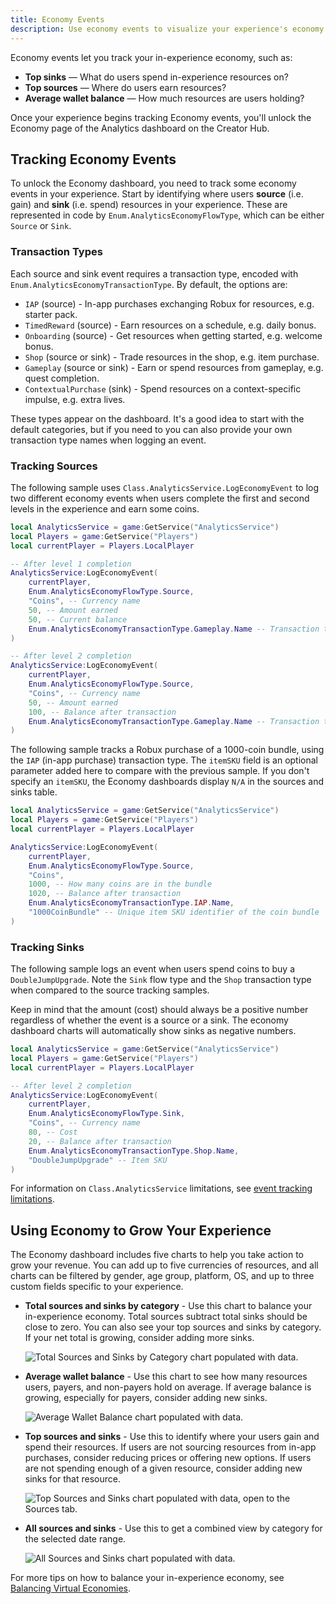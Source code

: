 ```yaml
---
title: Economy Events
description: Use economy events to visualize your experience's economy and track user sources, sinks and wallets.
---
```


Economy events let you track your in-experience economy, such as:

- **Top sinks** — What do users spend in-experience resources on?
- **Top sources** — Where do users earn resources?
- **Average wallet balance** — How much resources are users holding?

Once your experience begins tracking Economy events, you'll unlock the Economy page of the Analytics dashboard on the Creator Hub.

## Tracking Economy Events

To unlock the Economy dashboard, you need to track some economy events in your experience. Start by identifying where users **source** (i.e. gain) and **sink** (i.e. spend) resources in your experience. These are represented in code by `Enum.AnalyticsEconomyFlowType`, which can be either `Source` or `Sink`.

### Transaction Types

Each source and sink event requires a transaction type, encoded with `Enum.AnalyticsEconomyTransactionType`. By default, the options are:

- `IAP` (source) - In-app purchases exchanging Robux for resources, e.g. starter pack.
- `TimedReward` (source) - Earn resources on a schedule, e.g. daily bonus.
- `Onboarding` (source) - Get resources when getting started, e.g. welcome bonus.
- `Shop` (source or sink) - Trade resources in the shop, e.g. item purchase.
- `Gameplay` (source or sink) - Earn or spend resources from gameplay, e.g. quest completion.
- `ContextualPurchase` (sink) - Spend resources on a context-specific impulse, e.g. extra lives.

These types appear on the dashboard. It's a good idea to start with the default categories, but if you need to you can also provide your own transaction type names when logging an event.

### Tracking Sources

The following sample uses `Class.AnalyticsService.LogEconomyEvent` to log two different economy events when users complete the first and second levels in the experience and earn some coins.

```lua title="Tracking a source Gameplay event"
local AnalyticsService = game:GetService("AnalyticsService")
local Players = game:GetService("Players")
local currentPlayer = Players.LocalPlayer

-- After level 1 completion
AnalyticsService:LogEconomyEvent(
    currentPlayer,
    Enum.AnalyticsEconomyFlowType.Source,
    "Coins", -- Currency name
    50, -- Amount earned
    50, -- Current balance
    Enum.AnalyticsEconomyTransactionType.Gameplay.Name -- Transaction type
)

-- After level 2 completion
AnalyticsService:LogEconomyEvent(
    currentPlayer,
    Enum.AnalyticsEconomyFlowType.Source,
    "Coins", -- Currency name
    50, -- Amount earned
    100, -- Balance after transaction
    Enum.AnalyticsEconomyTransactionType.Gameplay.Name -- Transaction type
)
```

The following sample tracks a Robux purchase of a 1000-coin bundle, using the `IAP` (in-app purchase) transaction type. The `itemSKU` field is an optional parameter added here to compare with the previous sample. If you don't specify an `itemSKU`, the Economy dashboards display `N/A` in the sources and sinks table.

```lua title="Tracking an in-app purchase"
local AnalyticsService = game:GetService("AnalyticsService")
local Players = game:GetService("Players")
local currentPlayer = Players.LocalPlayer

AnalyticsService:LogEconomyEvent(
    currentPlayer,
    Enum.AnalyticsEconomyFlowType.Source,
    "Coins",
    1000, -- How many coins are in the bundle
    1020, -- Balance after transaction
    Enum.AnalyticsEconomyTransactionType.IAP.Name,
    "1000CoinBundle" -- Unique item SKU identifier of the coin bundle
)
```

### Tracking Sinks

The following sample logs an event when users spend coins to buy a `DoubleJumpUpgrade`. Note the `Sink` flow type and the `Shop` transaction type when compared to the source tracking samples.

Keep in mind that the amount (cost) should always be a positive number regardless of whether the event is a source or a sink. The economy dashboard charts will automatically show sinks as negative numbers.

```lua title="Tracking a sink Gameplay event"
local AnalyticsService = game:GetService("AnalyticsService")
local Players = game:GetService("Players")
local currentPlayer = Players.LocalPlayer

-- After level 2 completion
AnalyticsService:LogEconomyEvent(
    currentPlayer,
    Enum.AnalyticsEconomyFlowType.Sink,
    "Coins", -- Currency name
    80, -- Cost
    20, -- Balance after transaction
    Enum.AnalyticsEconomyTransactionType.Shop.Name,
    "DoubleJumpUpgrade" -- Item SKU
)
```

For information on `Class.AnalyticsService` limitations, see [event tracking limitations](./event-types.md#event-tracking-limitations).

## Using Economy to Grow Your Experience

The Economy dashboard includes five charts to help you take action to grow your revenue. You can add up to five currencies of resources, and all charts can be filtered by gender, age group, platform, OS, and up to three custom fields specific to your experience.

- **Total sources and sinks by category** - Use this chart to balance your in-experience economy. Total sources subtract total sinks should be close to zero. You can also see your top sources and sinks by category. If your net total is growing, consider adding more sinks.

  <img src="../../assets/analytics/event-types/Total-Sources-Sinks.png" alt="Total Sources and Sinks by Category chart populated with data."/>

- **Average wallet balance** - Use this chart to see how many resources users, payers, and non-payers hold on average. If average balance is growing, especially for payers, consider adding new sinks.

  <img src="../../assets/analytics/event-types/Average-Wallet.png" alt="Average Wallet Balance chart populated with data."/>

- **Top sources and sinks** - Use this to identify where your users gain and spend their resources. If users are not sourcing resources from in-app purchases, consider reducing prices or offering new options. If users are not spending enough of a given resource, consider adding new sinks for that resource.

  <img src="../../assets/analytics/event-types/Top-Sources-Sinks.png" alt="Top Sources and Sinks chart populated with data, open to the Sources tab."/>

- **All sources and sinks** - Use this to get a combined view by category for the selected date range.

  <img src="../../assets/analytics/event-types/All-Sources-Sinks.png" alt="All Sources and Sinks chart populated with data."/>

For more tips on how to balance your in-experience economy, see [Balancing Virtual Economies](../game-design/balancing-virtual-economies.md).
